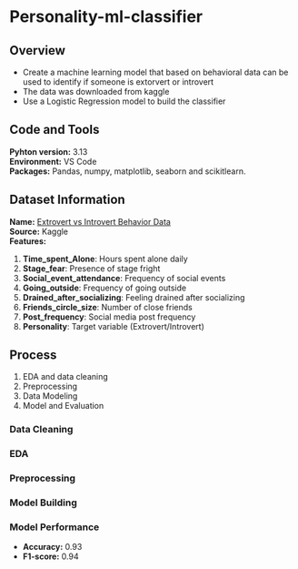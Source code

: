 # Personality-ml-classifier
## Overview
* Create a machine learning model that based on behavioral data can be used to identify if someone is extorvert or introvert
* The data was downloaded from kaggle
* Use a Logistic Regression model to build the classifier

## Code and Tools
**Pyhton version:** 3.13  
**Environment:** VS Code  
**Packages:** Pandas, numpy, matplotlib, seaborn and scikitlearn.  

## Dataset Information
**Name:** [Extrovert vs Introvert Behavior Data](https://www.kaggle.com/datasets/rakeshkapilavai/extrovert-vs-introvert-behavior-data?select=personality_dataset.csv)  
**Source:** Kaggle  
**Features:**
1. **Time_spent_Alone**: Hours spent alone daily  
2. **Stage_fear**: Presence of stage fright
3. **Social_event_attendance**: Frequency of social events
4. **Going_outside**: Frequency of going outside
5. **Drained_after_socializing**: Feeling drained after socializing
6. **Friends_circle_size**: Number of close friends
7. **Post_frequency**: Social media post frequency
8. **Personality**: Target variable (Extrovert/Introvert)

## **Process**
1. EDA and data cleaning
2. Preprocessing
3. Data Modeling
4. Model and Evaluation

### Data Cleaning 

### EDA

### Preprocessing

### Model Building 

### Model Performance

+ **Accuracy:** 0.93
+ **F1-score:** 0.94

